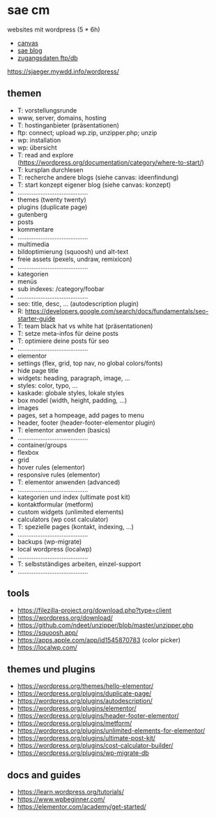 # sae cm

websites mit wordpress (5 * 6h)

- [canvas](https://canvas.sae.edu/courses/14917)
- [sae blog](https://projekte.sae.ch)
- [zugangsdaten ftp/db](https://docs.google.com/spreadsheets/d/1AbsW0GSadwPqMTr3f30889b4nDQ3nE7zy9SqwPE9KSA/edit#gid=178496325)

https://sjaeger.mywdd.info/wordpress/

## themen

- T: vorstellungsrunde
- www, server, domains, hosting
- T: hostinganbieter (präsentationen)
- ftp: connect; upload wp.zip, unzipper.php; unzip
- wp: installation
- wp: übersicht
- T: read and explore (https://wordpress.org/documentation/category/where-to-start/)
- T: kursplan durchlesen
- T: recherche andere blogs (siehe canvas: ideenfindung)
- T: start konzept eigener blog (siehe canvas: konzept)
- ........................................
- themes (twenty twenty)
- plugins (duplicate page)
- gutenberg
- posts
- kommentare
- ........................................
- multimedia
- bildoptimierung (squoosh) und alt-text
- freie assets (pexels, undraw, remixicon)
- ........................................
- kategorien
- menüs
- sub indexes: /category/foobar
- ........................................
- seo: title, desc, ... (autodescription plugin)
- R: https://developers.google.com/search/docs/fundamentals/seo-starter-guide
- T: team black hat vs white hat (präsentationen)
- T: setze meta-infos für deine posts
- T: optimiere deine posts für seo
- ........................................
- elementor
- settings (flex, grid, top nav, no global colors/fonts)
- hide page title
- widgets: heading, paragraph, image, ...
- styles: color, typo, ...
- kaskade: globale styles, lokale styles
- box model (width, height, padding, ...)
- images
- pages, set a hompeage, add pages to menu
- header, footer (header-footer-elementor plugin)
- T: elementor anwenden (basics)
- ........................................
- container/groups
- flexbox
- grid
- hover rules (elementor)
- responsive rules (elementor)
- T: elementor anwenden (advanced)
- ........................................
- kategorien und index (ultimate post kit)
- kontaktformular (metform)
- custom widgets (unlimited elements)
- calculators (wp cost calculator)
- T: spezielle pages (kontakt, indexing, ...)
- ........................................
- backups (wp-migrate)
- local wordpress (localwp)
- ........................................
- T: selbstständiges arbeiten, einzel-support
- ........................................

## tools

- https://filezilla-project.org/download.php?type=client
- https://wordpress.org/download/
- https://github.com/ndeet/unzipper/blob/master/unzipper.php
- https://squoosh.app/
- https://apps.apple.com/app/id1545870783 (color picker)
- https://localwp.com/

## themes und plugins

- https://wordpress.org/themes/hello-elementor/
- https://wordpress.org/plugins/duplicate-page/
- https://wordpress.org/plugins/autodescription/
- https://wordpress.org/plugins/elementor/
- https://wordpress.org/plugins/header-footer-elementor/
- https://wordpress.org/plugins/metform/
- https://wordpress.org/plugins/unlimited-elements-for-elementor/
- https://wordpress.org/plugins/ultimate-post-kit/
- https://wordpress.org/plugins/cost-calculator-builder/
- https://wordpress.org/plugins/wp-migrate-db

## docs and guides

- https://learn.wordpress.org/tutorials/
- https://www.wpbeginner.com/
- https://elementor.com/academy/get-started/
